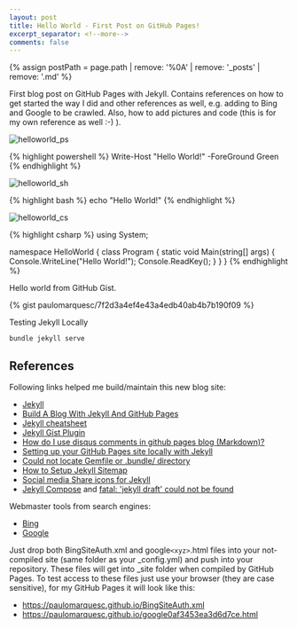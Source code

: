 ```yaml
---
layout: post
title: Hello World - First Post on GitHub Pages!
excerpt_separator: <!--more-->
comments: false
---
```

{% assign postPath = page.path | remove: '%0A' | remove: '_posts' | remove: '.md' %}

First blog post on GitHub Pages with Jekyll. Contains references on how to get started the way I did and other references as well, e.g. adding to Bing and Google to be crawled. Also, how to add pictures and code (this is for my own reference as well :-) ).

<!--more-->

![helloworld_ps](/assets/{{postPath}}/hello-ps.png)

{% highlight powershell %}
Write-Host "Hello World!" -ForeGround Green
{% endhighlight %}

![helloworld_sh](/assets/{{postPath}}/hello-sh.png)

{% highlight bash %}
echo "Hello World!"
{% endhighlight %}

![helloworld_cs](/assets/{{postPath}}/hello-csharp.png)

{% highlight csharp %}
using System;

namespace HelloWorld
{
    class Program
    {
        static void Main(string[] args)
        {
            Console.WriteLine("Hello World!");
            Console.ReadKey();
        }
    }
}
{% endhighlight %}


Hello world from GitHub Gist.

{% gist paulomarquesc/7f2d3a4ef4e43a4edb40ab4b7b190f09 %}

Testing Jekyll Locally
```
bundle jekyll serve
```

## References

Following links helped me build/maintain this new blog site:

* [Jekyll](https://jekyllrb.com/)
* [Build A Blog With Jekyll And GitHub Pages](https://www.smashingmagazine.com/2014/08/build-blog-jekyll-github-pages/)
* [Jekyll cheatsheet](https://devhints.io/jekyll)
* [Jekyll Gist Plugin](https://github.com/jekyll/jekyll-gist)
* [How do I use disqus comments in github pages blog (Markdown)?](https://stackoverflow.com/questions/21446165/how-do-i-use-disqus-comments-in-github-pages-blog-markdown)
* [Setting up your GitHub Pages site locally with Jekyll](https://help.github.com/en/articles/setting-up-your-github-pages-site-locally-with-jekyll)
* [Could not locate Gemfile or .bundle/ directory](https://forestry.io/docs/troubleshooting/could-not-locate-gemfile-or-bundle-directory/)
* [How to Setup Jekyll Sitemap](https://www.supertechcrew.com/setup-jekyll-sitemap/)
* [Social media Share icons for Jekyll](https://sourabhbajaj.com/blog/2017/10/29/adding-social-media-share-icons-to-jekyll/)
* [Jekyll Compose](https://github.com/jekyll/jekyll-compose) and [fatal: 'jekyll draft' could not be found](https://github.com/jekyll/jekyll-compose/issues/58)

Webmaster tools from search engines:

* [Bing](https://www.bing.com/webmaster)
* [Google](https://www.google.com/webmasters/tools)

Just drop both BingSiteAuth.xml and google`<xyz>`.html files into your not-compiled site (same folder as your _config.yml) and push into your repository. These files will get into _site folder when compiled by GitHub Pages.
To test access to these files just use your browser (they are case sensitive), for my GitHub Pages it will look like this:
* https://paulomarquesc.github.io/BingSiteAuth.xml
* https://paulomarquesc.github.io/google0af3453ea3d6d7ce.html

